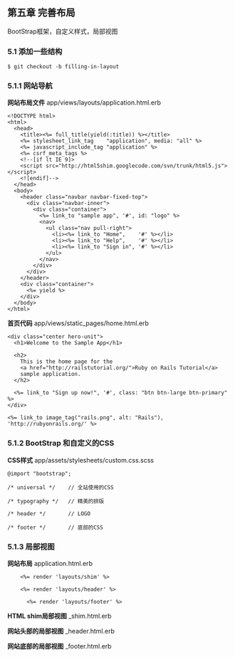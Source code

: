 ## 第五章 完善布局

BootStrap框架，自定义样式，局部视图

### 5.1 添加一些结构

    $ git checkout -b filling-in-layout

### 5.1.1 网站导航

**网站布局文件** app/views/layouts/application.html.erb

	<!DOCTYPE html>
	<html>
	  <head>
    	<title><%= full_title(yield(:title)) %></title>
    	<%= stylesheet_link_tag    "application", media: "all" %>
    	<%= javascript_include_tag "application" %>
    	<%= csrf_meta_tags %>
    	<!--[if lt IE 9]>
    	<script src="http://html5shim.googlecode.com/svn/trunk/html5.js"></script>
    	<![endif]-->
	  </head>
	  <body>
    	<header class="navbar navbar-fixed-top">
      	  <div class="navbar-inner">
            <div class="container">
              <%= link_to "sample app", '#', id: "logo" %>
              <nav>
                <ul class="nav pull-right">
                  <li><%= link_to "Home",    '#' %></li>
              	  <li><%= link_to "Help",    '#' %></li>
              	  <li><%= link_to "Sign in", '#' %></li>
            	</ul>
          	  </nav>
        	</div>
      	  </div>
    	</header>
        <div class="container">
      	  <%= yield %>
    	</div>
	  </body>
	</html>

**首页代码** app/views/static_pages/home.html.erb

	<div class="center hero-unit">
	  <h1>Welcome to the Sample App</h1>
	 
	  <h2>
    	This is the home page for the
    	<a href="http://railstutorial.org/">Ruby on Rails Tutorial</a>
    	sample application.
	  </h2>

	  <%= link_to "Sign up now!", '#', class: "btn btn-large btn-primary" %>
	</div>

	<%= link_to image_tag("rails.png", alt: "Rails"), 'http://rubyonrails.org/' %>

### 5.1.2 BootStrap 和自定义的CSS

**CSS样式** app/assets/stylesheets/custom.css.scss

	@import "bootstrap";

	/* universal */    // 全站使用的CSS

	/* typography */   // 精美的排版

	/* header */       // LOGO

	/* footer */       // 底部的CSS

### 5.1.3 局部视图

**网站布局** application.html.erb

	    <%= render 'layouts/shim' %>

	    <%= render 'layouts/header' %>

	      <%= render 'layouts/footer' %>

**HTML shim局部视图** _shim.html.erb

**网站头部的局部视图** _header.html.erb

**网站底部的局部视图** _footer.html.erb